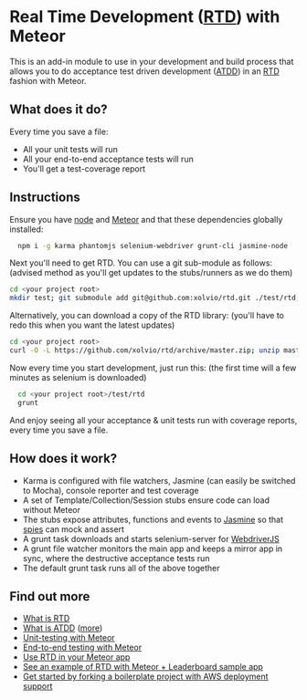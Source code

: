Real Time Development ([RTD](https://github.com/xolvio/real-time-development-with-meteor/wiki/Real-Time-Development)) with Meteor
=======================================
This is an add-in module to use in your development and build process that allows you to do acceptance test driven development ([ATDD](http://mydailyvowels.com/atdd-tdd-agile)) in an [RTD](https://github.com/xolvio/real-time-development-with-meteor/wiki/Real-Time-Development) fashion with Meteor.

What does it do?
----------------
Every time you save a file:
* All your unit tests will run
* All your end-to-end acceptance tests will run
* You'll get a test-coverage report

Instructions
------------
Ensure you have [node](http://nodejs.org/download/) and [Meteor](http://meteor.com) and that these dependencies globally installed:
```bash
  npm i -g karma phantomjs selenium-webdriver grunt-cli jasmine-node
```

Next you'll need to get RTD. You can use a git sub-module as follows: (advised method as you'll get updates to the stubs/runners as we do them)
```bash
cd <your project root>
mkdir test; git submodule add git@github.com:xolvio/rtd.git ./test/rtd; cd test/rtd; npm install;
```

Alternatively, you can download a copy of the RTD library: (you'll have to redo this when you want the latest updates)
```bash
cd <your project root>
curl -O -L https://github.com/xolvio/rtd/archive/master.zip; unzip master.zip; mkdir test; mv rtd-master test/rtd; rm master.zip; cd test/rtd; npm install;
```

Now every time you start development, just run this: (the first time will a few minutes as selenium is downloaded)
```bash
  cd <your project root>/test/rtd
  grunt
```

And enjoy seeing all your acceptance & unit tests run with coverage reports, every time you save a file.

How does it work?
-----------------
* Karma is configured with file watchers, Jasmine (can easily be switched to Mocha), console reporter and test coverage
* A set of Template/Collection/Session stubs ensure code can load without Meteor
* The stubs expose attributes, functions and events to [Jasmine](https://github.com/pivotal/jasmine) so that [spies](https://github.com/pivotal/jasmine/wiki/Spies) can mock and assert
* A grunt task downloads and starts selenium-server for [WebdriverJS](https://code.google.com/p/selenium/wiki/WebDriverJs)
* A grunt file watcher monitors the main app and keeps a mirror app in sync, where the destructive acceptance tests run
* The default grunt task runs all of the above together

Find out more
-------------
* [What is RTD](https://github.com/xolvio/real-time-development-with-meteor/wiki/Real-Time-Development)
* [What is ATDD](http://mydailyvowels.com/atdd-tdd-agile) ([more](http://www.qualitestgroup.com/Acceptance-Test-Driven-Development))
* [Unit-testing with Meteor](http://blog.xolv.io/2013/04/unit-testing-with-meteor.html)
* [End-to-end testing with Meteor](http://blog.xolv.io/2013/04/end-to-end-testing-for-web-apps-meteor.html)
* [Use RTD in your Meteor app](https://github.com/xolvio/rtd)
* [See an example of RTD with Meteor + Leaderboard sample app](https://github.com/xolvio/rtd-meteor-example)
* [Get started by forking a boilerplate project with AWS deployment support](https://github.com/xolvio/rtd-meteor-boilerplate)